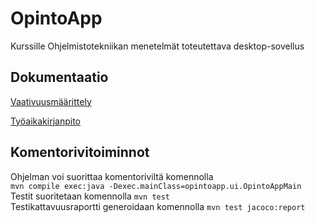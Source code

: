 # OpintoApp
Kurssille Ohjelmistotekniikan menetelmät toteutettava desktop-sovellus
## Dokumentaatio
[Vaativuusmäärittely](https://github.com/anL1/otm-harjoitustyo/blob/master/dokumentaatio/vaativuusmaarittely.md)<br/>

[Työaikakirjanpito](https://github.com/anL1/otm-harjoitustyo/blob/master/dokumentaatio/tyoaikakirjanpito.md)<br/>

## Komentorivitoiminnot
Ohjelman voi suorittaa komentoriviltä komennolla</br> `mvn compile exec:java -Dexec.mainClass=opintoapp.ui.OpintoAppMain`</br>
Testit suoritetaan komennolla `mvn test`</br>
Testikattavuusraportti generoidaan komennolla `mvn test jacoco:report`
